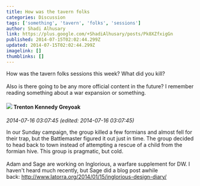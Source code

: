 ```yaml
---
title: How was the tavern folks
categories: Discussion
tags: ['something', 'tavern', 'folks', 'sessions']
author: Shadi Alhusary
link: https://plus.google.com/+ShadiAlhusary/posts/Pk8XZfxigGn
published: 2014-07-15T02:02:44.299Z
updated: 2014-07-15T02:02:44.299Z
imagelink: []
thumblinks: []
---
```


How was the tavern folks sessions this week? What did you kill?<br /><br />Also is there going to be any more official content in the future? I remember reading something about a war expansion or something.
<div id='comment z12nz3mz4xjfynz4b04cindpns2fi5ijyq00k'>
  <h4><img src='{{site.baseurl}}//images/avatars/105533087046914570553_photo.jpg'> Trenton Kennedy Greyoak</h4>
      <p><cite>2014-07-16 03:07:45 (edited: 2014-07-16 03:07:45)</cite></p>
        <p>In our Sunday campaign, the group killed a few formians and almost fell for their trap, but the Battlemaster figured it out just in time. The group decided to head back to town instead of attempting a rescue of a child from the formian hive. This group is pragmatic, but cold.<br /><br />Adam and Sage are working on Inglorious, a warfare supplement for DW. I haven&#39;t heard much recently, but Sage did a blog post awhile back: <a href="http://www.latorra.org/2014/01/15/inglorious-design-diary/" class="ot-anchor">http://www.latorra.org/2014/01/15/inglorious-design-diary/</a></p>
</div>
        